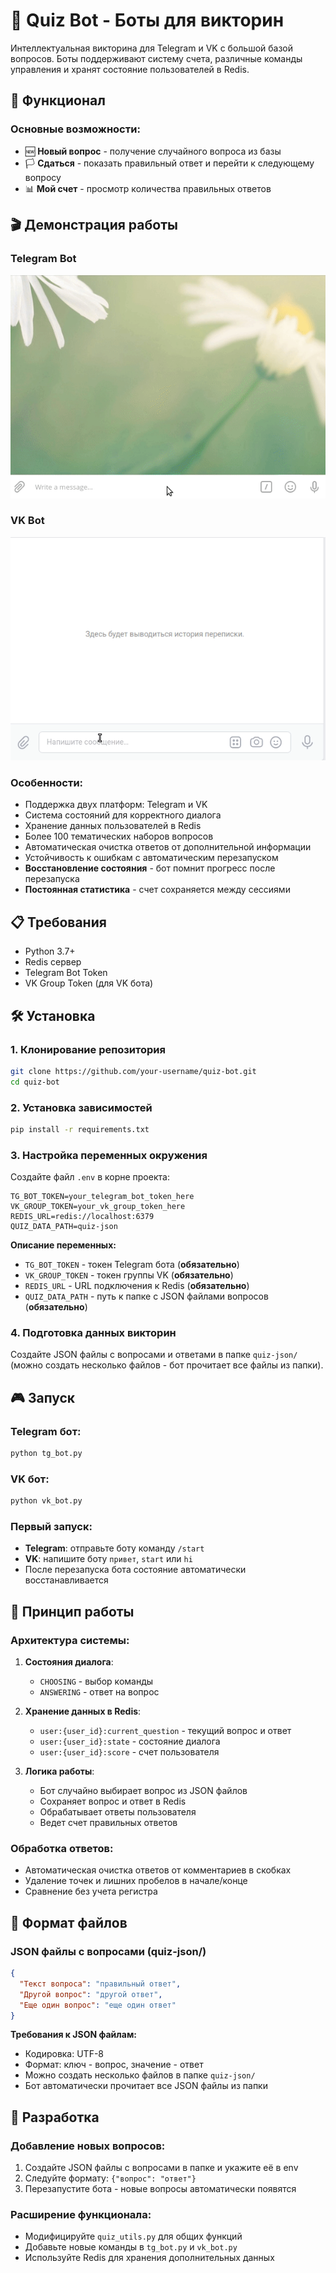 # 🎯 Quiz Bot - Боты для викторин

Интеллектуальная викторина для Telegram и VK с большой базой вопросов. Боты поддерживают систему счета, различные команды управления и хранят состояние пользователей в Redis.

## 🚀 Функционал

### Основные возможности:
- 🆕 **Новый вопрос** - получение случайного вопроса из базы
- 🏳️ **Сдаться** - показать правильный ответ и перейти к следующему вопросу
- 📊 **Мой счет** - просмотр количества правильных ответов

## 🎬 Демонстрация работы

### Telegram Bot
![Демонстрация Telegram бота](docs/tg.gif)

### VK Bot
![Демонстрация VK бота](docs/vk.gif)

### Особенности:
- Поддержка двух платформ: Telegram и VK
- Система состояний для корректного диалога
- Хранение данных пользователей в Redis
- Более 100 тематических наборов вопросов
- Автоматическая очистка ответов от дополнительной информации
- Устойчивость к ошибкам с автоматическим перезапуском
- **Восстановление состояния** - бот помнит прогресс после перезапуска
- **Постоянная статистика** - счет сохраняется между сессиями

## 📋 Требования

- Python 3.7+
- Redis сервер
- Telegram Bot Token
- VK Group Token (для VK бота)

## 🛠️ Установка

### 1. Клонирование репозитория
```bash
git clone https://github.com/your-username/quiz-bot.git
cd quiz-bot
```

### 2. Установка зависимостей
```bash
pip install -r requirements.txt
```

### 3. Настройка переменных окружения
Создайте файл `.env` в корне проекта:
```env
TG_BOT_TOKEN=your_telegram_bot_token_here
VK_GROUP_TOKEN=your_vk_group_token_here
REDIS_URL=redis://localhost:6379
QUIZ_DATA_PATH=quiz-json
```

**Описание переменных:**
- `TG_BOT_TOKEN` - токен Telegram бота (**обязательно**)
- `VK_GROUP_TOKEN` - токен группы VK (**обязательно**)
- `REDIS_URL` - URL подключения к Redis (**обязательно**)
- `QUIZ_DATA_PATH` - путь к папке с JSON файлами вопросов (**обязательно**)

### 4. Подготовка данных викторин
Создайте JSON файлы с вопросами и ответами в папке `quiz-json/` (можно создать несколько файлов - бот прочитает все файлы из папки).

## 🎮 Запуск

### Telegram бот:
```bash
python tg_bot.py
```

### VK бот:
```bash
python vk_bot.py
```

### Первый запуск:
- **Telegram**: отправьте боту команду `/start`
- **VK**: напишите боту `привет`, `start` или `hi`
- После перезапуска бота состояние автоматически восстанавливается

## 🔧 Принцип работы

### Архитектура системы:
1. **Состояния диалога**: 
   - `CHOOSING` - выбор команды
   - `ANSWERING` - ответ на вопрос

2. **Хранение данных в Redis**:
   - `user:{user_id}:current_question` - текущий вопрос и ответ
   - `user:{user_id}:state` - состояние диалога
   - `user:{user_id}:score` - счет пользователя

3. **Логика работы**:
   - Бот случайно выбирает вопрос из JSON файлов
   - Сохраняет вопрос и ответ в Redis
   - Обрабатывает ответы пользователя
   - Ведет счет правильных ответов

### Обработка ответов:
- Автоматическая очистка ответов от комментариев в скобках
- Удаление точек и лишних пробелов в начале/конце
- Сравнение без учета регистра

## 📄 Формат файлов

### JSON файлы с вопросами (quiz-json/)
```json
{
  "Текст вопроса": "правильный ответ",
  "Другой вопрос": "другой ответ",
  "Еще один вопрос": "еще один ответ"
}
```

**Требования к JSON файлам:**
- Кодировка: UTF-8
- Формат: ключ - вопрос, значение - ответ
- Можно создать несколько файлов в папке `quiz-json/`
- Бот автоматически прочитает все JSON файлы из папки

## 🤝 Разработка

### Добавление новых вопросов:
1. Создайте JSON файлы с вопросами в папке и укажите её в env
2. Следуйте формату: `{"вопрос": "ответ"}`
3. Перезапустите бота - новые вопросы автоматически появятся

### Расширение функционала:
- Модифицируйте `quiz_utils.py` для общих функций
- Добавьте новые команды в `tg_bot.py` и `vk_bot.py`
- Используйте Redis для хранения дополнительных данных